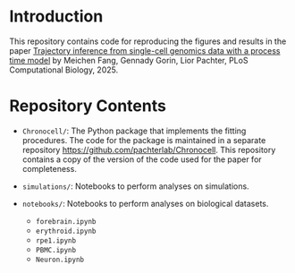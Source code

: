 # Introduction
This repository contains code for reproducing the figures and results in the paper [Trajectory inference from single-cell genomics data with a process time model](https://doi.org/10.1371/journal.pcbi.1012752) by Meichen Fang, Gennady Gorin, Lior Pachter, PLoS Computational Biology, 2025. 

# Repository Contents
 
* `Chronocell/`: The Python package that implements the fitting procedures. The code for the package is maintained in a separate repository https://github.com/pachterlab/Chronocell. This repository contains a copy of the version of the code used for the paper for completeness.

* `simulations/`: Notebooks to perform analyses on simulations.

* `notebooks/`: Notebooks to perform analyses on biological datasets.
  * `forebrain.ipynb`
  * `erythroid.ipynb`
  * `rpe1.ipynb`
  * `PBMC.ipynb`
  * `Neuron.ipynb`
